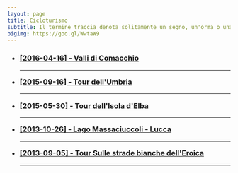 ```yaml
---
layout: page
title: Cicloturismo
subtitle: Il termine traccia denota solitamente un segno, un'orma o una scia, ma possiede diversi altri significati.
bigimg: https://goo.gl/WwtaW9
---
```

<h3>
<!--- <a href="https://drive.google.com/open?id=13vrIVpfs-UdKaRHAi0Q0iIRaa6k&usp=sharing" target="_blank">[2017-08-07] - Due giorni su e giù per l'Appennino tosco emiliano</a><hr>
- <a href="https://drive.google.com/open?id=1hj3sWT_fr3Ge119nEvXzRD_FIdM&usp=sharing" target="_blank">[2017-06-02] - Sulle tracce della Via Claudia Augusta</a><hr>
- <a href="https://drive.google.com/open?id=1m-C9PGES7bLrPu0gbruAaU6GacA&usp=sharing" target="_blank">[2017-05-27] - Viareggio - Livorno</a><hr>
- <a href="https://drive.google.com/open?id=1xGrzhtjdLYF_zswTsfnfGwlPyow&usp=sharing" target="_blank">[2017-04-17] - Aulla - Amola - Virgoletta - Villafranca - Castelnuovo Magra</a><hr>
- <a href="https://drive.google.com/open?id=1KarbCXSjhfjT-JXdQlYG-2_-XGc&usp=sharing" target="_blank">[2017-04-08] - Viareggio - Lucca, lungo il fiume Serchio</a><hr>
- <a href="https://drive.google.com/open?id=1wOLIDFFEBJZF10umCtSjSrZ1lq8&usp=sharing" target="_blank">[2017-04-01] - Pontremoli - Castelnuovo Magra</a><hr>
- <a href="https://drive.google.com/open?id=1xvuLJJB35LNyThXZ-8sD9m0CpVE&usp=sharing" target="_blank">[2016-08-15] - Castelnuovo magra - Fosdinovo - Equi Terme - Aulla</a><hr>
- <a href="https://drive.google.com/open?id=1oRC8jGOxfGSZ1sPGiUeqbCFEbIQ&usp=sharing" target="_blank">[2016-08-08] - Campocecina</a><hr>
- <a href="https://drive.google.com/open?id=1cdFs43xWW_7_O9ucBDpPOkYXX6A&usp=sharing" target="_blank">[2016-06-02] - La via del polleggio</a><hr>
- <a href="https://drive.google.com/open?id=1Ga2C1ro7J0g-n8TUDnblOP8f0ls&usp=sharing" target="_blank">[2016-05-21] - Bologna - Casalborsetti</a><hr>
-->

- <a href="https://michelesanges.github.io/tracks.html?map_index=4">[2016-04-16] - Valli di Comacchio</a><hr>
- <a href="https://michelesanges.github.io/tracks.html?map_index=3">[2015-09-16] - Tour dell'Umbria</a><hr>
- <a href="https://michelesanges.github.io/tracks.html?map_index=2">[2015-05-30] - Tour dell'Isola d'Elba</a><hr>
- <a href="https://michelesanges.github.io/tracks.html?map_index=1">[2013-10-26] - Lago Massaciuccoli - Lucca</a><hr>
- <a href="https://michelesanges.github.io/tracks.html?map_index=0">[2013-09-05] - Tour Sulle strade bianche dell'Eroica</a><hr>

<!--<hr width="75%">
- <a href="http://michelesanges.github.io/tracks.html">TUTTE LE TRACCE</a>-->
</h3>

